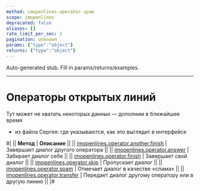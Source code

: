 ```yaml
---
method: imopenlines.operator.spam
scope: imopenlines
deprecated: false
aliases: []
rate_limit_per_sec: 2
pagination: unknown
params: {"type":"object"}
returns: {"type":"object"}
---
```


Auto-generated stub. Fill in params/returns/examples.

---

# Операторы открытых линий



Тут может не хватать некоторых данных — дополним в ближайшее время







- из файла Сергея: где указываются, как это выглядит в интерфейсе





#|
|| **Метод** | **Описание** ||
|| [imopenlines.operator.another.finish](./imopenlines-operator-another-finish.md) | Завершает диалог другого оператора ||
|| [imopenlines.operator.answer](./imopenlines-operator-answer.md) | Забирает диалог себе ||
|| [imopenlines.operator.finish](./imopenlines-operator-finish.md) | Завершает свой диалог ||
|| [imopenlines.operator.skip](./imopenlines-operator-skip.md) | Пропускает диалог ||
|| [imopenlines.operator.spam](./imopenlines-operator-spam.md) | Отмечает диалог в качестве «спама» ||
|| [imopenlines.operator.transfer](./imopenlines-operator-transfer.md) | Передает диалог другому оператору или в другую линию ||
|#

